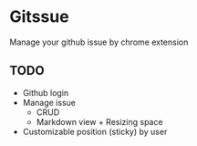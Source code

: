 # Gitssue

Manage your github issue by chrome extension

## TODO

- Github login
- Manage issue
  - CRUD
  - Markdown view + Resizing space
- Customizable position (sticky) by user